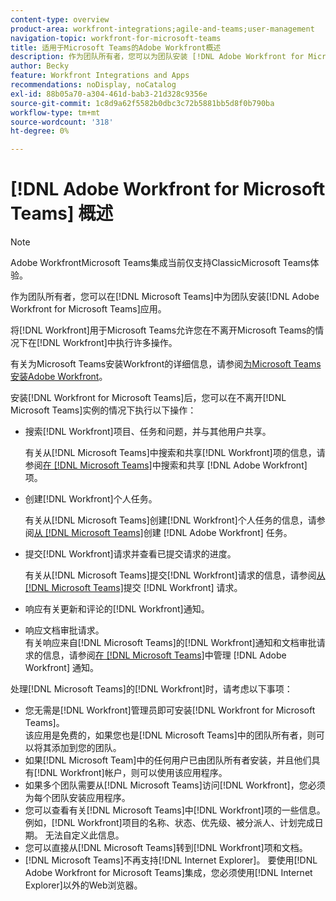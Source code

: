 ```yaml
---
content-type: overview
product-area: workfront-integrations;agile-and-teams;user-management
navigation-topic: workfront-for-microsoft-teams
title: 适用于Microsoft Teams的Adobe Workfront概述
description: 作为团队所有者，您可以为团队安装 [!DNL Adobe Workfront for Microsoft Teams] 应用程序。
author: Becky
feature: Workfront Integrations and Apps
recommendations: noDisplay, noCatalog
exl-id: 88b05a70-a304-461d-bab3-21d328c9356e
source-git-commit: 1c8d9a62f5582b0dbc3c72b5881bb5d8f0b790ba
workflow-type: tm+mt
source-wordcount: '318'
ht-degree: 0%

---
```


# [!DNL Adobe Workfront for Microsoft Teams] 概述

<!-- Audited: 12/2023 -->

>[!NOTE]
>
>Adobe WorkfrontMicrosoft Teams集成当前仅支持ClassicMicrosoft Teams体验。

作为团队所有者，您可以在[!DNL Microsoft Teams]中为团队安装[!DNL Adobe Workfront for Microsoft Teams]应用。

将[!DNL Workfront]用于Microsoft Teams允许您在不离开Microsoft Teams的情况下在[!DNL Workfront]中执行许多操作。

有关为Microsoft Teams安装Workfront的详细信息，请参阅[为Microsoft Teams安装Adobe Workfront](../../workfront-integrations-and-apps/using-workfront-with-microsoft-teams/install-workfront-ms-teams.md)。

安装[!DNL Workfront for Microsoft Teams]后，您可以在不离开[!DNL Microsoft Teams]实例的情况下执行以下操作：

* 搜索[!DNL Workfront]项目、任务和问题，并与其他用户共享。

  有关从[!DNL Microsoft Teams]中搜索和共享[!DNL Workfront]项的信息，请参阅[在 [!DNL Microsoft Teams]](../../workfront-integrations-and-apps/using-workfront-with-microsoft-teams/search-for-and-share-wf-items-in-ms-teams.md)中搜索和共享 [!DNL Adobe Workfront] 项。

* 创建[!DNL Workfront]个人任务。

  有关从[!DNL Microsoft Teams]创建[!DNL Workfront]个人任务的信息，请参阅[从 [!DNL Microsoft Teams]](../../workfront-integrations-and-apps/using-workfront-with-microsoft-teams/create-workfront-tasks-from-ms-teams.md)创建 [!DNL Adobe Workfront] 任务。

* 提交[!DNL Workfront]请求并查看已提交请求的进度。

  有关从[!DNL Microsoft Teams]提交[!DNL Workfront]请求的信息，请参阅[从 [!DNL Microsoft Teams]](../../workfront-integrations-and-apps/using-workfront-with-microsoft-teams/submit-workfront-requests-from-ms-teams.md)提交 [!DNL Workfront] 请求。

* 响应有关更新和评论的[!DNL Workfront]通知。
* 响应文档审批请求。\
   有关响应来自[!DNL Microsoft Teams]的[!DNL Workfront]通知和文档审批请求的信息，请参阅[在 [!DNL Microsoft Teams]](../../workfront-integrations-and-apps/using-workfront-with-microsoft-teams/manage-wf-notifications-approval-requests-ms-teams.md)中管理 [!DNL Adobe Workfront] 通知。

处理[!DNL Microsoft Teams]的[!DNL Workfront]时，请考虑以下事项：

* 您无需是[!DNL Workfront]管理员即可安装[!DNL Workfront for Microsoft Teams]。\
   该应用是免费的，如果您也是[!DNL Microsoft Teams]中的团队所有者，则可以将其添加到您的团队。
* 如果[!DNL Microsoft Team]中的任何用户已由团队所有者安装，并且他们具有[!DNL Workfront]帐户，则可以使用该应用程序。
* 如果多个团队需要从[!DNL Microsoft Teams]访问[!DNL Workfront]，您必须为每个团队安装应用程序。
* 您可以查看有关[!DNL Microsoft Teams]中[!DNL Workfront]项的一些信息。 例如，[!DNL Workfront]项目的名称、状态、优先级、被分派人、计划完成日期。 无法自定义此信息。
* 您可以直接从[!DNL Microsoft Teams]转到[!DNL Workfront]项和文档。
* [!DNL Microsoft Teams]不再支持[!DNL Internet Explorer]。 要使用[!DNL Adobe Workfront for Microsoft Teams]集成，您必须使用[!DNL Internet Explorer]以外的Web浏览器。
